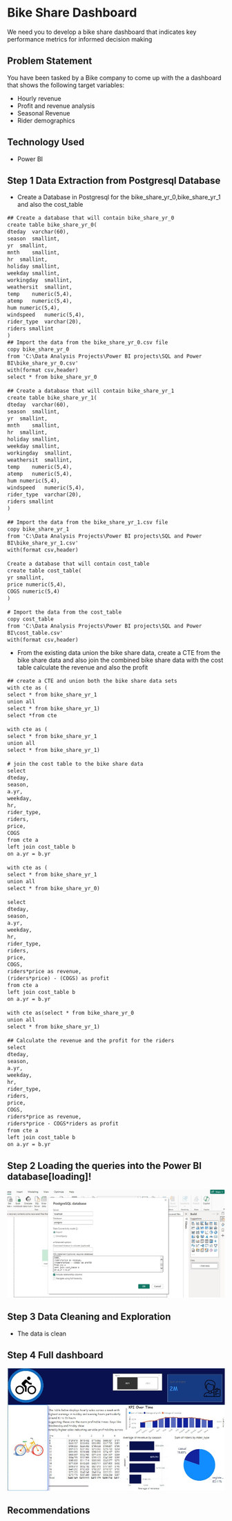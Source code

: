 # Bike Share Dashboard

We need you to develop a bike share dashboard that indicates key performance metrics for informed decision making 

## Problem Statement
You have been tasked by a Bike company to come up with the a dashboard that shows the following target variables:
- Hourly revenue
- Profit and revenue analysis
- Seasonal Revenue
- Rider demographics

## Technology Used
 - Power BI
   
## Step 1 Data Extraction from Postgresql Database
- Create a Database in Postgresql for the bike_share_yr_0,bike_share_yr_1 and  also the cost_table

```
## Create a database that will contain bike_share_yr_0
create table bike_share_yr_0(
dteday	varchar(60),
season	smallint,
yr	smallint,
mnth	smallint,
hr	smallint,
holiday	smallint,
weekday	smallint,
workingday	smallint,
weathersit	smallint,
temp	numeric(5,4),
atemp	numeric(5,4),
hum	numeric(5,4),
windspeed	numeric(5,4),
rider_type	varchar(20),
riders smallint
) 
## Import the data from the bike_share_yr_0.csv file
copy bike_share_yr_0
from 'C:\Data Analysis Projects\Power BI projects\SQL and Power BI\bike_share_yr_0.csv'
with(format csv,header)
select * from bike_share_yr_0

## Create a database that will contain bike_share_yr_1
create table bike_share_yr_1(
dteday	varchar(60),
season	smallint,
yr	smallint,
mnth	smallint,
hr	smallint,
holiday	smallint,
weekday	smallint,
workingday	smallint,
weathersit	smallint,
temp	numeric(5,4),
atemp	numeric(5,4),
hum	numeric(5,4),
windspeed	numeric(5,4),
rider_type	varchar(20),
riders smallint
)

## Import the data from the bike_share_yr_1.csv file
copy bike_share_yr_1
from 'C:\Data Analysis Projects\Power BI projects\SQL and Power BI\bike_share_yr_1.csv'
with(format csv,header)

Create a database that will contain cost_table
create table cost_table(
yr smallint,
price numeric(5,4),
COGS numeric(5,4)
)

# Import the data from the cost_table
copy cost_table
from 'C:\Data Analysis Projects\Power BI projects\SQL and Power BI\cost_table.csv'
with(format csv,header)
```
- From the existing data union the bike share data, create a CTE from the bike share data and also join the combined bike share data with the cost table calculate the revenue and also the profit
```
## create a CTE and union both the bike share data sets
with cte as (
select * from bike_share_yr_1
union all
select * from bike_share_yr_1)
select *from cte

with cte as (
select * from bike_share_yr_1
union all
select * from bike_share_yr_1)

# join the cost table to the bike share data
select 
dteday,
season,
a.yr,
weekday,
hr,
rider_type,
riders,
price,
COGS
from cte a
left join cost_table b
on a.yr = b.yr

with cte as (
select * from bike_share_yr_1
union all
select * from bike_share_yr_0)

select 
dteday,
season,
a.yr,
weekday,
hr,
rider_type,
riders,
price,
COGS,
riders*price as revenue,
(riders*price) - (COGS) as profit
from cte a
left join cost_table b
on a.yr = b.yr

with cte as(select * from bike_share_yr_0
union all
select * from bike_share_yr_1)

## Calculate the revenue and the profit for the riders
select 
dteday,
season,
a.yr,
weekday,
hr,
rider_type,
riders,
price,
COGS,
riders*price as revenue,
riders*price - COGS*riders as profit
from cte a
left join cost_table b
on a.yr = b.yr
```
## Step 2 Loading the queries into the Power BI database[loading]!
![image](https://github.com/JORDANGAMBA99/Power-BI-projects/blob/fa49302109e6d5325db850cf557e0d9eb5806d49/Loading%20Query%20into%20the%20Power%20BI%20data%20base.jpg)

## Step 3 Data Cleaning and Exploration
- The data is clean

## Step 4 Full dashboard
![image](https://github.com/JORDANGAMBA99/Power-BI-projects/blob/397113e1cb77308e64e8b6852a5e1aff2fb6b821/Bikes%20share/Full%20Dashboard.jpg)

## Recommendations
